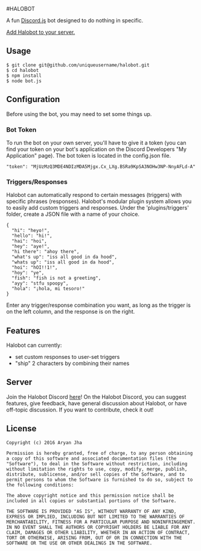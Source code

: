 #HALOBOT

A fun [Discord.js](https://discord.js.org/#/) bot designed to do nothing in specific.

[Add Halobot to your server.](https://discordapp.com/oauth2/authorize?client_id=249989082128711683&scope=bot)

## Usage

    $ git clone git@github.com/uniqueusername/halobot.git
    $ cd halobot
    $ npm install
    $ node bot.js

## Configuration

Before using the bot, you may need to set some things up.

### Bot Token

To run the bot on your own server, you'll have to give it a token (you can find your token on your bot's application on the Discord Developers "My Application" page).
The bot token is located in the config.json file.

    "token": "MjUzMzQ3MDE4NDIzMDA5Mjgx.Cx_LXg.BSRa9KpSA3NOHw3NP-NnyAFLd-A"

### Triggers/Responses

Halobot can automatically respond to certain messages (triggers) with specific phrases (responses). Halobot's modular plugin system allows you to easily add custom triggers and responses.
Under the 'plugins/triggers' folder, create a JSON file with a name of your choice.

    {
      "hi": "heyo!",
      "hello": "hi!",
      "hai": "hoi",
      "hey": "aye!",
      "hi there": "ahoy there",
      "what's up": "iss all good in da hood",
      "whats up": "iss all good in da hood",
      "hoi": "hOI!!1!",
      "hoy": "ye",
      "fish": "fish is not a greeting",
      "ayy": "stfu spoopy",
      "hola": "¡hola, mi tesoro!"
    }

Enter any trigger/response combination you want, as long as the trigger is on the left column, and the response is on the right.

## Features

Halobot can currently:
- set custom responses to user-set triggers
- "ship" 2 characters by combining their names

## Server

Join the Halobot Discord [here](https://discord.gg/dvnCCh7)!
On the Halobot Discord, you can suggest features, give feedback, have general discussion about Halobot, or have off-topic discussion.
If you want to contribute, check it out!

## License

    Copyright (c) 2016 Aryan Jha

    Permission is hereby granted, free of charge, to any person obtaining a copy of this software and associated documentation files (the "Software"), to deal in the Software without restriction, including without limitation the rights to use, copy, modify, merge, publish, distribute, sublicense, and/or sell copies of the Software, and to permit persons to whom the Software is furnished to do so, subject to the following conditions:

    The above copyright notice and this permission notice shall be included in all copies or substantial portions of the Software.

    THE SOFTWARE IS PROVIDED "AS IS", WITHOUT WARRANTY OF ANY KIND, EXPRESS OR IMPLIED, INCLUDING BUT NOT LIMITED TO THE WARRANTIES OF MERCHANTABILITY, FITNESS FOR A PARTICULAR PURPOSE AND NONINFRINGEMENT. IN NO EVENT SHALL THE AUTHORS OR COPYRIGHT HOLDERS BE LIABLE FOR ANY CLAIM, DAMAGES OR OTHER LIABILITY, WHETHER IN AN ACTION OF CONTRACT, TORT OR OTHERWISE, ARISING FROM, OUT OF OR IN CONNECTION WITH THE SOFTWARE OR THE USE OR OTHER DEALINGS IN THE SOFTWARE.
